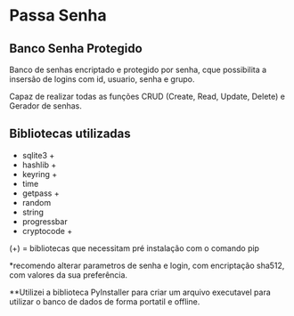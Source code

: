 # Passa Senha
## Banco Senha Protegido 
Banco de senhas encriptado e protegido por senha, cque possibilita a insersão de logins com id, usuario, senha e grupo. 

Capaz de realizar todas as funções CRUD (Create, Read, Update, Delete) e Gerador de senhas.

## Bibliotecas utilizadas
- sqlite3 +
- hashlib +
- keyring +
- time 
- getpass + 
- random
- string
- progressbar 
- cryptocode +

(+) = bibliotecas que necessitam pré instalação com o comando pip

*recomendo alterar parametros de senha e login, com encriptação sha512, com valores da sua preferência. 

**Utilizei a biblioteca PyInstaller para criar um arquivo executavel para utilizar o banco de dados de forma portatil e offline.
